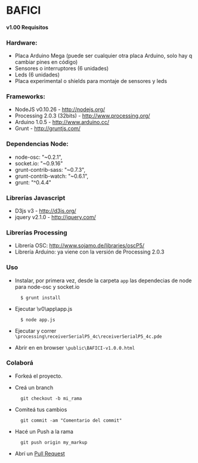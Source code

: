 BAFICI
======

#### v1.00 Requisitos

### Hardware:
* Placa Arduino Mega (puede ser cualquier otra placa Arduino, solo hay q cambiar pines en código)
* Sensores o interruptores (6 unidades)
* Leds (6 unidades)
* Placa experimental o shields para montaje de sensores y leds

### Frameworks:
* NodeJS v0.10.26 - http://nodejs.org/
* Processing 2.0.3 (32bits) - http://www.processing.org/
* Arduino 1.0.5 - http://www.arduino.cc/
* Grunt - http://gruntjs.com/

### Dependencias Node:
* node-osc: "~0.2.1",
* socket.io: "~0.9.16"
* grunt-contrib-sass: "~0.7.3",
* grunt-contrib-watch: "~0.6.1",
* grunt: "^0.4.4"

### Librerías Javascript
* D3js v3 - http://d3js.org/
* jquery v2.1.0 - http://jquery.com/

### Librerías Processing
* Librería OSC: http://www.sojamo.de/libraries/oscP5/
* Librería Arduino: ya viene con la versión de Processing 2.0.3


### Uso

- Instalar, por primera vez, desde la carpeta `app` las dependecias de node para node-osc y socket.io 

		$ grunt install

- Ejecutar \v0\app\app.js

		$ node app.js

- Ejecutar y correr `\processing\receiverSerialP5_4c\receiverSerialP5_4c.pde` 

- Abrir en en browser `\public\BAFICI-v1.0.0.html`


### Colaborá

- Forkeá el proyecto.

- Creá un branch

		git checkout -b mi_rama


- Comiteá tus cambios

		git commit -am "Comentario del commit"


- Hacé un Push a la rama 

		git push origin my_markup

- Abrí un [Pull Request](https://github.com/gcba/BAFICI/pulls)
